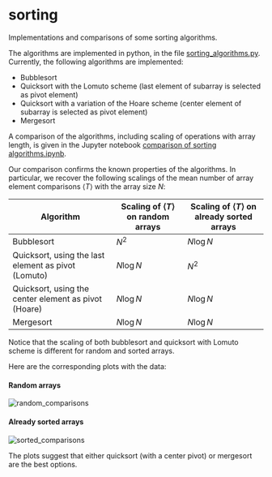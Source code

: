 # sorting
Implementations and comparisons of some sorting algorithms. 

The algorithms are implemented in python, in the file [sorting_algorithms.py](python/sorting_algorithms.py). Currently, the following algorithms are implemented:

* Bubblesort
* Quicksort with the Lomuto scheme (last element of subarray is selected as pivot element)
* Quicksort with a variation of the Hoare scheme (center element of subarray is selected as pivot element)
* Mergesort

A comparison of the algorithms, including scaling of operations with array length, is given in the Jupyter notebook [comparison of sorting algorithms.ipynb](python/comparison%20of%20sorting%20algorithms.ipynb).

Our comparison confirms the known properties of the algorithms. In particular, we recover the following scalings of the mean number of array element comparisons $\langle T \rangle$ with the array size $N$:

| Algorithm | Scaling of $\langle T \rangle$ on random arrays | Scaling of $\langle T \rangle$ on already sorted arrays | 
| --- | --- | --- |
| Bubblesort | $N^2$ | $N \log N$ | 
| Quicksort, using the last element as pivot (Lomuto) | $N \log N$ |  $N^2$ |
| Quicksort, using the center element as pivot (Hoare) | $N \log N$ | $N \log N$ | 
| Mergesort | $N \log N$ | $N \log N$ | 

Notice that the scaling of both bubblesort and quicksort with Lomuto scheme is different for random and sorted arrays.

Here are the corresponding plots with the data:

#### Random arrays

![random_comparisons](https://github.com/juliankappler/sorting/assets/37583039/f1c56cc6-f2d1-4317-b3ec-5d084ecca929)

#### Already sorted arrays

![sorted_comparisons](https://github.com/juliankappler/sorting/assets/37583039/3361ba66-7573-4f43-a1cb-5c9fe92fe22c)

The plots suggest that either quicksort (with a center pivot) or mergesort are the best options.

